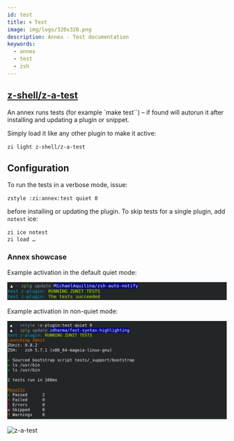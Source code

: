 ```yaml
---
id: test
title: 🌀 Test
image: img/logo/320x320.png
description: Annex - Test documentation
keywords:
  - annex
  - test
  - zsh
---
```


<!-- @format -->

## <i class="fa-brands fa-github"></i> [z-shell/z-a-test][]

An annex runs tests (for example `make test``) – if found will autorun it after installing and updating a plugin or snippet.

Simply load it like any other plugin to make it active:

```shell
zi light z-shell/z-a-test
```

## Configuration

To run the tests in a verbose mode, issue:

```shell
zstyle :zi:annex:test quiet 0
```

before installing or updating the plugin. To skip tests for a single plugin, add `notest` ice:

```shell showLineNumbers
zi ice notest
zi load …
```

### Annex showcase

Example activation in the default quiet mode:

![z-p-test-1][]

Example activation in non-quiet mode:

![z-p-test-2][]

![z-a-test][]

[z-p-test-1]: https://raw.githubusercontent.com/z-shell/z-a-test/main/docs/images/z-p-test-1.png#center
[z-p-test-2]: https://raw.githubusercontent.com/z-shell/z-a-test/main/docs/images/z-p-test-2.png#center
[z-a-test]: https://user-images.githubusercontent.com/59910950/162143845-c44ead50-b21a-46c0-8372-18325eb1f33a.gif#center
[z-shell/z-a-test]: https://github.com/z-shell/z-a-test
